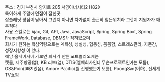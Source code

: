 주소 : 경기 부천시 양지로 205 서영아너시티2 H820  
특이하게 주말에 면접이 잡힌곳  
잡플래닛 평점이 낮아서 그런지 아니면 차가없이 출근히 힘든위치라 그런지 지원자가 매우적다  
사용 스킬로는 Ajax, Git, API, Java, JavaScript, Spring, Spring Boot, Spring FrameWork, Database, DBMS가 적혀있으며  
회사가 원하는 핵심역량으로는 계획성, 성실성, 협동심, 꼼꼼함, 스트레스관리, 자존감, 성장지향성 이 있다.  
해당 홈페이지에 가보면 회사가 만든 포트폴리오에는  
캣콜, 제주항공(앱), KB 리브(앱), OTIS(엘베회사인데 무슨프로젝트인지는 모름), GS&Poin(t빠져있음), Amore Pacific(뭘 진행했는지 모름), PoongSan(이하), 신세계TV쇼핑